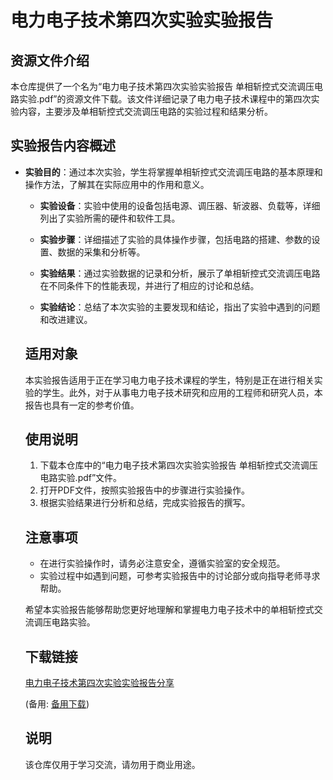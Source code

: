 # 电力电子技术第四次实验实验报告

## 资源文件介绍

本仓库提供了一个名为“电力电子技术第四次实验实验报告 单相斩控式交流调压电路实验.pdf”的资源文件下载。该文件详细记录了电力电子技术课程中的第四次实验内容，主要涉及单相斩控式交流调压电路的实验过程和结果分析。

## 实验报告内容概述

- **实验目的**：通过本次实验，学生将掌握单相斩控式交流调压电路的基本原理和操作方法，了解其在实际应用中的作用和意义。

  - **实验设备**：实验中使用的设备包括电源、调压器、斩波器、负载等，详细列出了实验所需的硬件和软件工具。

  - **实验步骤**：详细描述了实验的具体操作步骤，包括电路的搭建、参数的设置、数据的采集和分析等。

  - **实验结果**：通过实验数据的记录和分析，展示了单相斩控式交流调压电路在不同条件下的性能表现，并进行了相应的讨论和总结。

  - **实验结论**：总结了本次实验的主要发现和结论，指出了实验中遇到的问题和改进建议。

  ## 适用对象

  本实验报告适用于正在学习电力电子技术课程的学生，特别是正在进行相关实验的学生。此外，对于从事电力电子技术研究和应用的工程师和研究人员，本报告也具有一定的参考价值。

  ## 使用说明

  1. 下载本仓库中的“电力电子技术第四次实验实验报告 单相斩控式交流调压电路实验.pdf”文件。
  2. 打开PDF文件，按照实验报告中的步骤进行实验操作。
  3. 根据实验结果进行分析和总结，完成实验报告的撰写。

  ## 注意事项

  - 在进行实验操作时，请务必注意安全，遵循实验室的安全规范。
  - 实验过程中如遇到问题，可参考实验报告中的讨论部分或向指导老师寻求帮助。

  希望本实验报告能够帮助您更好地理解和掌握电力电子技术中的单相斩控式交流调压电路实验。

  ## 下载链接
  [电力电子技术第四次实验实验报告分享](https://pan.quark.cn/s/97782c9656e4) 

  (备用: [备用下载](https://pan.baidu.com/s/1o0PbknJdV_AXmMFpUtg8Kg?pwd=1234))

  ## 说明

  该仓库仅用于学习交流，请勿用于商业用途。
